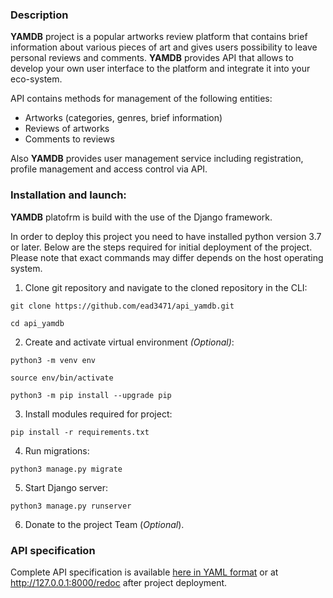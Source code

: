 ### Description

**YAMDB** project is a popular artworks review platform that contains brief information about various pieces of art and gives users possibility to leave personal reviews and comments.
**YAMDB** provides API that allows to develop your own user interface to the platform and integrate it into your eco-system.

API contains methods for management of the following entities:
- Artworks (categories, genres, brief information)
- Reviews of artworks
- Comments to reviews

Also **YAMDB** provides user management service including registration, profile management and access control via API.

### Installation and launch:

**YAMDB** platofrm is build with the use of the Django framework.

In order to deploy this project you need to have installed python version 3.7 or later. Below are the steps required for initial deployment of the project. Please note that exact commands may differ depends on the host operating system.

1. Clone git repository and navigate to the cloned repository in the CLI:

```
git clone https://github.com/ead3471/api_yamdb.git
```

```
cd api_yamdb
```

2. Create and activate virtual environment *(Optional)*:

```
python3 -m venv env
```

```
source env/bin/activate
```

```
python3 -m pip install --upgrade pip
```

3. Install modules required for project:

```
pip install -r requirements.txt
```

4. Run migrations:

```
python3 manage.py migrate
```

5. Start Django server:

```
python3 manage.py runserver
```

6. Donate to the project Team (*Optional*).

### API specification

Complete API specification is available [here in YAML format](https://github.com/ead3471/api_yamdb/blob/master/api_yamdb/static/redoc.yaml) or at http://127.0.0.1:8000/redoc after project deployment.
